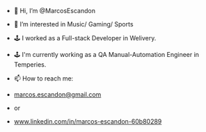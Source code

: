 - 👋 Hi, I’m @MarcosEscandon
- 👀 I’m interested in Music/ Gaming/ Sports

- 🕹  I worked as a Full-stack Developer in Welivery.
- 🕹  I'm currently working as a QA Manual-Automation Engineer in Temperies.

- 📫 How to reach me:
- marcos.escandon@gmail.com 
- or
- www.linkedin.com/in/marcos-escandon-60b80289

<!---
MarcosEscandon/MarcosEscandon is a ✨ special ✨ repository because its `README.md` (this file) appears on your GitHub profile.
You can click the Preview link to take a look at your changes.
--->
